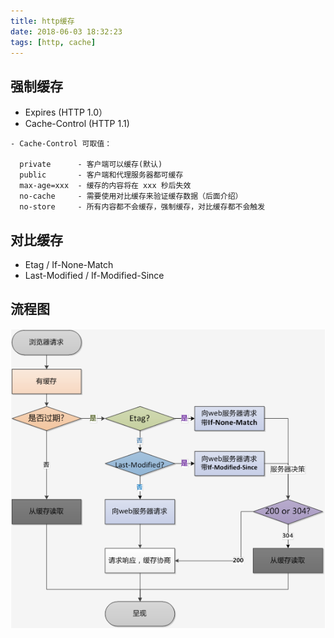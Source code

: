 ```yaml
---
title: http缓存
date: 2018-06-03 18:32:23
tags: [http, cache]
---
```


## 强制缓存

- Expires (HTTP 1.0）
- Cache-Control (HTTP 1.1)
```
- Cache-Control 可取值：

  private      - 客户端可以缓存(默认)
  public       - 客户端和代理服务器都可缓存
  max-age=xxx  - 缓存的内容将在 xxx 秒后失效
  no-cache     - 需要使用对比缓存来验证缓存数据（后面介绍）
  no-store     - 所有内容都不会缓存，强制缓存，对比缓存都不会触发
```

## 对比缓存

- Etag / If-None-Match
- Last-Modified  /  If-Modified-Since

## 流程图
![http-cache-image](https://raw.githubusercontent.com/niuDazhuang/niudazhuang.github.io/master/images/http-cache.png)
